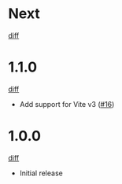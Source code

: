 # Next

[diff](https://github.com/Shinigami92/vite-plugin-time-reporter/compare/1.1.0...main)

# 1.1.0

[diff](https://github.com/Shinigami92/vite-plugin-time-reporter/compare/1.0.0...1.1.0)

- Add support for Vite v3 ([#16])

[#16]: https://github.com/Shinigami92/vite-plugin-time-reporter/issues/16

# 1.0.0

[diff](https://github.com/Shinigami92/vite-plugin-time-reporter/compare/cbfb2b47b41a1752b83a1240b25eb81749c288ce...1.0.0)

- Initial release
